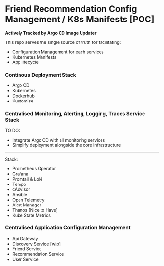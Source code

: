 
# Friend Recommendation Config Management / K8s Manifests [POC]
**Actively Tracked by Argo CD Image Updater**

This repo serves the single source of truth for facilitating:
- Configuration Management for each services 
- Kubernetes Manifests
- App lifecycle

### Continous Deployment Stack
- Argo CD
- Kubernetes 
- Dockerhub
- Kustomise 

### Centralised Monitoring, Alerting, Logging, Traces Service Stack 
TO DO:
- Integrate Argo CD with all monitoring services 
- Simplify deployment alongside the core infrastructure

----
Stack: 
- Prometheus Operator
- Grafana
- Promtail & Loki
- Tempo 
- cAdvisor
- Ansible 
- Open Telemetry
- Alert Manager 
- Thanos [Nice to Have]
- Kube State Metrics

### Centralised Application Configuration Management 
- Api Gateway 
- Discovery Service [wip]
- Friend Service 
- Recommendation Service 
- User Service 
